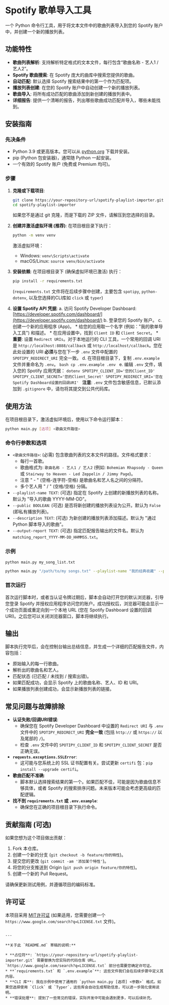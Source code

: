 # Spotify 歌单导入工具

一个 Python 命令行工具，用于将文本文件中的歌曲列表导入到您的 Spotify 账户中，并创建一个新的播放列表。

## 功能特性

* **歌曲列表解析**: 支持解析特定格式的文本文件，每行包含“歌曲名称 - 艺人1 / 艺人2”。
* **Spotify 歌曲搜索**: 在 Spotify 庞大的曲库中搜索您提供的歌曲。
* **自动匹配**: 默认选择 Spotify 搜索结果中的第一个作为匹配项。
* **播放列表创建**: 在您的 Spotify 账户中自动创建一个新的播放列表。
* **歌曲导入**: 将所有成功匹配的歌曲添加到新创建的播放列表中。
* **详细报告**: 提供一个清晰的报告，列出哪些歌曲成功匹配并导入，哪些未能找到。

## 安装指南

### 先决条件

* Python 3.9 或更高版本。您可以从 [python.org](https://www.python.org/downloads/) 下载并安装。
* pip (Python 包安装器)，通常随 Python 一起安装。
* 一个有效的 Spotify 账户 (免费或 Premium 均可)。

### 步骤

1.  **克隆或下载项目**:
    ```bash
    git clone https://your-repository-url/spotify-playlist-importer.git # 替换为您的仓库URL
    cd spotify-playlist-importer
    ```
    如果您不是通过 git 克隆，而是下载的 ZIP 文件，请解压到您选择的目录。

2.  **创建并激活虚拟环境 (推荐)**:
    在项目根目录下执行：
    ```bash
    python -m venv venv
    ```
    激活虚拟环境：
    * Windows: `venv\Scripts\activate`
    * macOS/Linux: `source venv/bin/activate`

3.  **安装依赖**:
    在项目根目录下 (确保虚拟环境已激活) 执行：
    ```bash
    pip install -r requirements.txt
    ```
    (`requirements.txt` 文件将在后续步骤中创建，主要包含 `spotipy`, `python-dotenv`, 以及您选择的CLI库如 `click` 或 `typer`)

4.  **设置 Spotify API 凭据**:
    a.  访问 Spotify Developer Dashboard: [https://developer.spotify.com/dashboard/](https://developer.spotify.com/dashboard/)
    b.  登录您的 Spotify 账户。
    c.  创建一个新的应用程序 (App)。
        * 给您的应用取一个名字 (例如："我的歌单导入工具") 和描述。
        * 在应用设置中，找到 `Client ID` 和 `Client Secret`。
        * **重要**: 设置 `Redirect URIs`。对于本地运行的 CLI 工具，一个常用的回调 URI 是 `http://localhost:8888/callback` 或 `http://localhost/callback`。您在此处设置的 URI **必须**与您在下一步 `.env` 文件中配置的 `SPOTIPY_REDIRECT_URI` 完全一致。
    d.  在项目根目录下，复制 `.env.example` 文件并重命名为 `.env`。
        ```bash
        cp .env.example .env
        ```
    e.  编辑 `.env` 文件，填入您的 Spotify 应用凭据：
        ```dotenv
        SPOTIPY_CLIENT_ID='您的Client_ID'
        SPOTIPY_CLIENT_SECRET='您的Client_Secret'
        SPOTIPY_REDIRECT_URI='您在Spotify Dashboard设置的回调URI'
        ```
        **注意**: `.env` 文件包含敏感信息，已默认添加到 `.gitignore` 中，请勿将其提交到公共代码库。

## 使用方法

在项目根目录下，激活虚拟环境后，使用以下命令运行脚本：

```bash
python main.py [选项] <歌曲文件路径>
````

### 命令行参数和选项

  * `<歌曲文件路径>`: (必需) 包含歌曲列表的文本文件的路径。文件格式要求：
      * 每行一首歌。
      * 歌曲格式为: `歌曲名称 - 艺人1 / 艺人2` (例如: `Bohemian Rhapsody - Queen` 或 `Stairway to Heaven - Led Zeppelin / Jimmy Page`)。
      * 注意 " - " (空格-连字符-空格) 是歌曲名和艺人名之间的分隔符。
      * 多个艺人用 " / " (空格/空格) 分隔。
  * `--playlist-name TEXT`: (可选) 指定在 Spotify 上创建的新播放列表的名称。默认为 "导入的歌曲 YYYY-MM-DD"。
  * `--public BOOLEAN`: (可选) 是否将新创建的播放列表设为公开。默认为 `False` (即私有播放列表)。
  * `--description TEXT`: (可选) 为新创建的播放列表添加描述。默认为 "通过 Python 脚本导入的歌曲"。
  * `--output-report TEXT`: (可选) 指定匹配报告输出的文件名。默认为 `matching_report_YYYY-MM-DD_HHMMSS.txt`。

### 示例

```bash
python main.py my_song_list.txt
```

```bash
python main.py "/path/to/my songs.txt" --playlist-name "我的经典收藏" --public True
```

### 首次运行

首次运行脚本时，或者当认证令牌过期后，脚本会自动打开您的默认浏览器，引导您登录 Spotify 并授权应用程序访问您的账户。成功授权后，浏览器可能会显示一个成功页面或重定向到一个本地 URL (您在 Spotify Dashboard 设置的回调 URI)。之后您可以关闭浏览器窗口，脚本将继续执行。

## 输出

脚本执行完毕后，会在控制台输出总结信息，并生成一个详细的匹配报告文件，内容包括：

  * 原始输入的每一行歌曲。
  * 解析出的歌曲名和艺人。
  * 匹配状态 (已匹配 / 未找到 / 搜索出错)。
  * 如果匹配成功，会显示 Spotify 上的歌曲名称、艺人、ID 和 URI。
  * 如果播放列表创建成功，会显示新播放列表的链接。

## 常见问题与故障排除

  * **认证失败/回调URI错误**:
      * 确保您在 Spotify Developer Dashboard 中设置的 `Redirect URI` 与 `.env` 文件中的 `SPOTIPY_REDIRECT_URI` **完全一致** (包括 `http://` 或 `https://` 以及尾部的 `/`)。
      * 检查 `.env` 文件中的 `SPOTIPY_CLIENT_ID` 和 `SPOTIPY_CLIENT_SECRET` 是否正确无误。
  * **`requests.exceptions.SSLError`**:
      * 这可能与您系统上的 SSL 证书配置有关。尝试更新 `certifi` 包：`pip install --upgrade certifi`。
  * **歌曲匹配不准确**:
      * 脚本默认选择搜索结果的第一个。如果匹配不佳，可能是因为歌曲信息不够具体，或者 Spotify 的搜索排序问题。未来版本可能会考虑更高级的匹配逻辑。
  * **找不到 `requirements.txt` 或 `.env.example`**:
      * 确保您在正确的项目根目录下执行命令。

## 贡献指南 (可选)

如果您想为这个项目做出贡献：

1.  Fork 本仓库。
2.  创建一个新的分支 (`git checkout -b feature/你的特性`)。
3.  提交您的更改 (`git commit -am '添加某个特性'`)。
4.  将您的分支推送到 Origin (`git push origin feature/你的特性`)。
5.  创建一个新的 Pull Request。

请确保更新测试用例，并遵循项目的编码标准。

## 许可证

本项目采用 [MIT许可证](https://www.google.com/search?q=LICENSE.txt) (如果适用，您需要创建一个 `https://www.google.com/search?q=LICENSE.txt` 文件)。

```

---

**关于此 `README.md` 草稿的说明:**

* **占位符**: `https://your-repository-url/spotify-playlist-importer.git` 需要替换为您实际的代码仓库 URL。`https://www.google.com/search?q=LICENSE.txt` 部分也需要您确定许可证。
* **`requirements.txt` 和 `.env.example`**: 这些文件我们会在后续步骤中定义其内容。
* **CLI 库**: 我在示例中使用了通用的 `python main.py [选项] <参数>` 格式。如果您选择使用 `Click` 或 `Typer`，这些库会自动生成帮助信息，可以进一步简化使用说明。
* **错误处理**: 提到了一些常见的错误，实际开发中可能会遇到更多，可以后续补充。